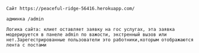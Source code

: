 	Сайт https://peaceful-ridge-56416.herokuapp.com/
	
	админка /admin

	Логика сайта: клиет оставляет заявку на гос услугах, эта заявка модерируется в панеле admin по важости, экстренный вызов или нет.Зарегестрированные пользователи это работники,которым отображаются лента с постами
